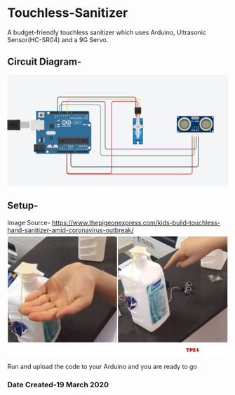 # Touchless-Sanitizer

A budget-friendly touchless sanitizer which uses Arduino, Ultrasonic Sensor(HC-SR04) and a 9G Servo.

## Circuit Diagram-
<img src="https://github.com/adimehta03/Touchless-Sanitizer/blob/master/sanitizerbin.png" />

## Setup-
Image Source- https://www.thepigeonexpress.com/kids-build-touchless-hand-sanitizer-amid-coronavirus-outbreak/
<img src="https://github.com/adimehta03/Touchless-Sanitizer/blob/master/setup.jpg" alt="setup" />

Run and upload the code to your Arduino and you are ready to go

### Date Created-19 March 2020
